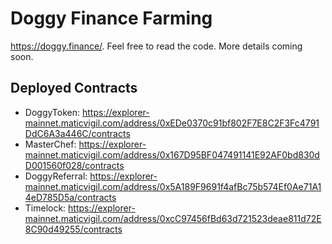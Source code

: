 # Doggy Finance Farming 

https://doggy.finance/. Feel free to read the code. More details coming soon.

## Deployed Contracts

- DoggyToken: https://explorer-mainnet.maticvigil.com/address/0xEDe0370c91bf802F7E8C2F3Fc4791DdC6A3a446C/contracts
- MasterChef: https://explorer-mainnet.maticvigil.com/address/0x167D95BF047491141E92AF0bd830dD001560f028/contracts
- DoggyReferral: https://explorer-mainnet.maticvigil.com/address/0x5A189F9691f4afBc75b574Ef0Ae71A14eD785D5a/contracts
- Timelock: https://explorer-mainnet.maticvigil.com/address/0xcC97456fBd63d721523deae811d72E8C90d49255/contracts
